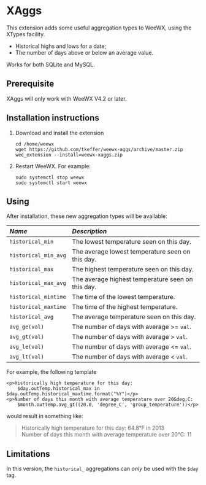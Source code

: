 # XAggs
This extension adds some useful aggregation types to WeeWX, using the XTypes facility. 
 - Historical highs and lows for a date;
 - The number of days above or below an average value. 
 
Works for both SQLite and MySQL.

## Prerequisite
XAggs will only work with WeeWX V4.2 or later. 

## Installation instructions

1. Download and install the extension

    ```shell
    cd /home/weewx
    wget https://github.com/tkeffer/weewx-aggs/archive/master.zip
    wee_extension --install=weewx-xaggs.zip
    ```
2. Restart WeeWX. For example:

   ```shell
   sudo systemctl stop weewx
   sudo systemctl start weewx
   ```

## Using
After installation, these new aggregation types will be available:

| *Name*                | *Description*                                    |
|:----------------------|:-------------------------------------------------|
| `historical_min`      | The lowest temperature seen on this day.         |
| `historical_min_avg`  | The average lowest temperature seen on this day. |
| `historical_max`      | The highest temperature seen on this day.        |
| `historical_max_avg`  | The average highest temperature seen on this day.|
| `historical_mintime`  | The time of the lowest temperature.              |
| `historical_maxtime`  | The time of the highest temperature.             |
| `historical_avg`      | The average temperature seen on this day.        |
| `avg_ge(val)`         | The number of days with average >= `val`.        |
| `avg_gt(val)`         | The number of days with average > `val`.         |
| `avg_le(val)`         | The number of days with average <= `val`.        |
| `avg_lt(val)`         | The number of days with average < `val`.         |

For example, the following template

    <p>Historically high temperature for this day: 
        $day.outTemp.historical_max in $day.outTemp.historical_maxtime.format("%Y")</p>
    <p>Number of days this month with average temperature over 20&deg;C:
        $month.outTemp.avg_gt((20.0, 'degree_C', 'group_temperature'))</p> 
    
would result in something like:

>Historically high temperature for this day: 64.8°F in 2013<br/>
Number of days this month with average temperature over 20°C: 11

## Limitations
In this version, the `historical_` aggregations can *only* be used with the `$day` tag. 

